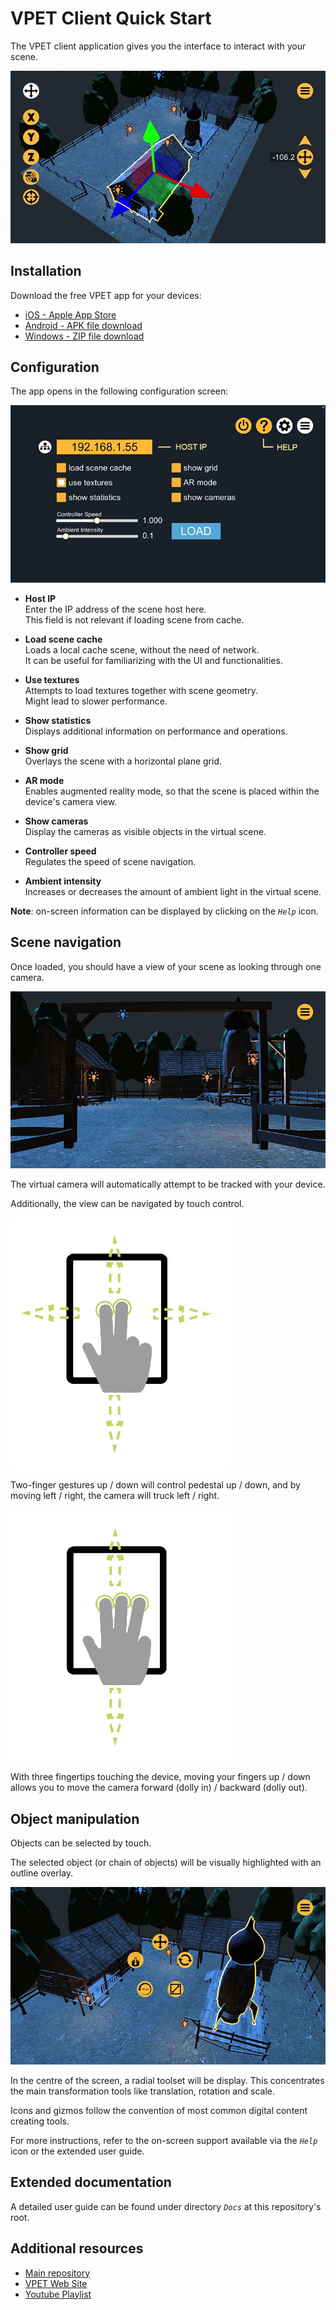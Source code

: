# VPET Client Quick Start

The VPET client application gives you the interface to interact with your scene.

![VPET Client](img/main/vpet_client.gif)


## Installation

Download the free VPET app for your devices:

* [iOS - Apple App Store](https://apps.apple.com/de/app/vpet/id1374394388)
* [Android - APK file download](https://degas.filmakademie.de/nextcloud/index.php/s/6P2bLkpEjjKdZeC)
* [Windows - ZIP file download](https://apps.apple.com/de/app/vpet/id1374394388)


## Configuration

The app opens in the following configuration screen:

![VPET Config](img/client_qsg/vpet_config.jpg)

- **Host IP**  
  Enter the IP address of the scene host here.  
  This field is not relevant if loading scene from cache.

- **Load scene cache**  
  Loads a local cache scene, without the need of network.  
  It can be useful for familiarizing with the UI and functionalities.

- **Use textures**  
  Attempts to load textures together with scene geometry.  
  Might lead to slower performance.

- **Show statistics**  
  Displays additional information on performance and operations.

- **Show grid**  
  Overlays the scene with a horizontal plane grid.

- **AR mode**  
  Enables augmented reality mode, so that the scene is placed within the device's camera view.

- **Show cameras**  
  Display the cameras as visible objects in the virtual scene.

- **Controller speed**  
  Regulates the speed of scene navigation.

- **Ambient intensity**  
  Increases or decreases the amount of ambient light in the virtual scene.

**Note**: on-screen information can be displayed by clicking on the *`Help`* icon.


## Scene navigation

Once loaded, you should have a view of your scene as looking through one camera.

![Precached scene loaded](img/client_qsg/vpet_cachedscene.jpg)

The virtual camera will automatically attempt to be tracked with your device.

Additionally, the view can be navigated by touch control.

![Camera control with two fingers](img/client_qsg/vpet_twofinger.jpg)

Two-finger gestures up / down will control pedestal up / down, and by moving left / right, the camera will truck left / right.

![Camera control with three fingers](img/client_qsg/vpet_threefinger.jpg)

With three fingertips touching the device, moving your fingers up / down allows you to move the camera forward (dolly in) / backward (dolly out).


## Object manipulation

Objects can be selected by touch.

The selected object (or chain of objects) will be visually highlighted with an outline overlay.

![Object selection](img/client_qsg/vpet_objectselection.jpg)

In the centre of the screen, a radial toolset will be display. This concentrates the main transformation tools like translation, rotation and scale.

Icons and gizmos follow the convention of most common digital content creating tools.

For more instructions, refer to the on-screen support available via the *`Help`* icon or the extended user guide.


## Extended documentation

A detailed user guide can be found under directory *`Docs`* at this repository's root. 


## Additional resources

* [Main repository](https://github.com/FilmakademieRnd/VPET)
* [VPET Web Site](http://vpet.research.animationsinstitut.de)
* [Youtube Playlist](https://www.youtube.com/embed/videoseries?list=PLFSxFMrrXJM4PNNejIBy3ztEnA0xYLBwl)


